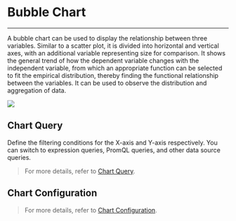 # Bubble Chart
---


A bubble chart can be used to display the relationship between three variables. Similar to a scatter plot, it is divided into horizontal and vertical axes, with an additional variable representing size for comparison. It shows the general trend of how the dependent variable changes with the independent variable, from which an appropriate function can be selected to fit the empirical distribution, thereby finding the functional relationship between the variables. It can be used to observe the distribution and aggregation of data.

![](../img/bubble.png)

## Chart Query

Define the filtering conditions for the X-axis and Y-axis respectively. You can switch to expression queries, PromQL queries, and other data source queries.

> For more details, refer to [Chart Query](./chart-query.md).

## Chart Configuration

> For more details, refer to [Chart Configuration](./chart-config.md).